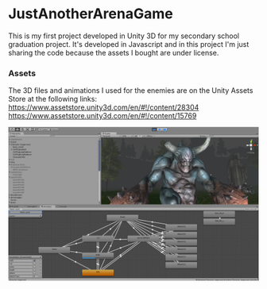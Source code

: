 # JustAnotherArenaGame

This is my first project developed in Unity 3D for my secondary school graduation project.
It's developed in Javascript and in this project I'm just sharing the code because the assets
I bought are under license.

### Assets

The 3D files and animations I used for the enemies are on the Unity Assets Store at the following links:
https://www.assetstore.unity3d.com/en/#!/content/28304
https://www.assetstore.unity3d.com/en/#!/content/15769


![alt text](https://github.com/animalecs/JustAnotherArenaGame/blob/master/Images/Juggernaut.png)